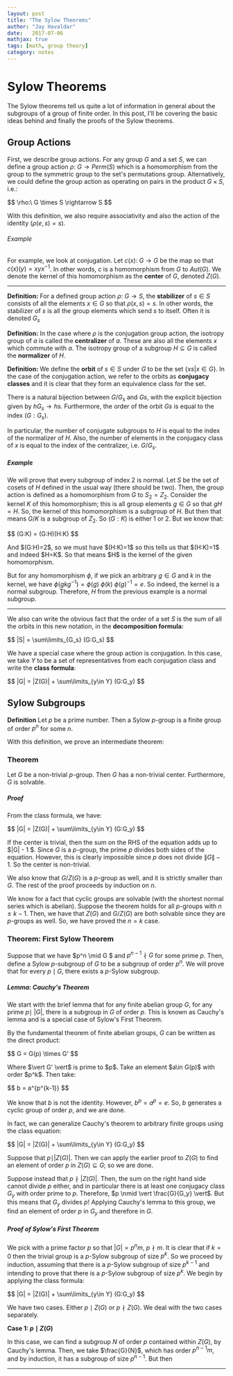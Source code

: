 ```yaml
---
layout: post
title: "The Sylow Theorems"
author: "Jay Havaldar"
date:   2017-07-06
mathjax: true
tags: [math, group theory]
category: notes
---
```


# Sylow Theorems

The Sylow theorems tell us quite a lot of information in general about the subgroups of a group of finite order. In this post, I'll be covering the basic ideas behind and finally the proofs of the Sylow theorems.

## Group Actions

First, we describe group actions. For any group $G$ and a set $S$, we can define a group action $\rho:\ G \rightarrow Perm(S)$ which is a homomorphism from the group to the symmetric group to the set's permutations group. Alternatively, we could define the group action as operating on pairs in the product $G \times S$, i.e.:

<p>
$$
\rho:\ G \times S \rightarrow S
$$
</p>

With this definition, we also require associativity and also the action of the identity ($\rho(e,s) = s$).

###### Example

For example, we look at conjugation. Let $c(x):\ G \rightarrow G$ be the map so that $c(x)(y)=xyx^{-1}$. In other words, $c$ is a homomorphism from $G$ to $Aut(G)$. We denote the kernel of this homomorphism as the **center** of $G$, denoted $Z(G)$.

---

**Definition:** For a defined group action $\rho:\ G\rightarrow S$, the **stabilizer** of $s\in S$ consists of all the elements $x\in G$ so that $\rho(x,s) = s$. In other words, the stabilizer of $s$ is all the group elements which send $s$ to itself. Often it is denoted $G_s$

**Definition:** In the case where $\rho$ is the conjugation group action, the isotropy group of $a$ is called the **centralizer** of $a$. These are also all the elements $x$ which commute with $a$. The isotropy group of a subgroup $H \subseteq G$ is called the **normalizer** of $H$.

**Definition:** We define the **orbit** of $s \in S$ under $G$ to be the set $\{xs \vert x \in G\}$. In the case of the conjugation action, we refer to the orbits as **conjugacy classes** and it is clear that they form an equivalence class for the set.

There is a natural bijection between $G/G_s$ and $Gs$, with the explicit bijection given by $hG_s \rightarrow hs$. Furthermore, the order of the orbit $Gs$ is equal to the index $(G:G_s)$.

In particular, the number of conjugate subgroups to $H$ is equal to the index of the normalizer of $H$. Also, the number of elements in the conjugacy class of $x$ is equal to the index of the centralizer, i.e. $G/G_s$.

##### Example

We will prove that every subgroup of index $2$ is normal. Let $S$ be the set of cosets of $H$ defined in the usual way (there should be two). Then, the group action is defined as a homomorphism from $G$ to $S_2 =Z_2$. Consider the kernel $K$ of this homomorphism; this is all group elements $g \in G$ so that $gH = H$. So, the kernel of this homomorphism is a subgroup of $H$. But then that means $G/K$ is a subgroup of $Z_2$. So $(G:K)$ is either $1$ or $2$. But we know that:

<p>
$$
(G:K) = (G:H)(H:K)
$$
</p>
And $(G:H)=2$, so we must have $(H:K)=1$ so this tells us that $(H:K)=1$ and indeed $H=K$. So that means $H$ is the kernel of the given homomorphism.

But for any homomorphism $\phi$, if we pick an arbitrary $g\in G$ and $k$ in the kernel, we have $\phi(gkg^{-1}) = \phi(g)\ \phi(k)\ \phi(g)^{-1} = e$. So indeed, the kernel is a normal subgroup. Therefore, $H$ from the previous example is a normal subgroup.

---

We also can write the obvious fact that the order of a set $S$ is the sum of all the orbits in this new notation, in the **decomposition formula:**
<p>
$$
|S| = \sum\limits_{G_s} (G:G_s)
$$
</p>

We have a special case where the group action is conjugation. In this case, we take $Y$ to be a set of representatives from each conjugation class and write the **class formula**:
<p>
$$
|G| = |Z(G)| + \sum\limits_{y\in Y} (G:G_y)
$$
</p>

## Sylow Subgroups

**Definition** Let $p$ be a prime number. Then a Sylow $p$-group is a finite group of order $p^n$ for some $n$.

With this definition, we prove an intermediate theorem:

### Theorem

Let $G$ be a non-trivial $p$-group. Then $G$ has a non-trivial center. Furthermore, $G$ is solvable.

##### Proof

From the class formula, we have:

<p>
$$
|G| = |Z(G)| + \sum\limits_{y\in Y} (G:G_y)
$$
</p>

If the center is trivial, then the sum on the RHS of the equation adds up to $\|G\| - 1 $. Since $G$ is a $p$-group, the prime $p$ divides both sides of the equation. However, this is clearly impossible since $p$ does not divide $\|G\|-1$. So the center is non-trivial.

We also know that $G/Z(G)$ is a $p$-group as well, and it is strictly smaller than $G$. The rest of the proof proceeds by induction on $n$.

We know for a fact that cyclic groups are solvable (with the shortest normal series which is abelian). Suppose the theorem holds for all $p$-groups with $n \le k-1$. Then, we have that $Z(G)$ and $G/Z(G)$ are both solvable since they are $p$-groups as well. So, we have proved the $n=k$ case.

### Theorem: First Sylow Theorem

Suppose that we have $p^n \mid G $ and $p^{n-1} \nmid G$ for some prime $p$. Then, define a Sylow $p$-subgroup of $G$ to be a subgroup of order $p^n$. We will prove that for every $p \mid G$, there exists a $p$-Sylow subgroup.

##### Lemma: Cauchy's Theorem

We start with the brief lemma that for any finite abelian group $G$, for any prime $p \mid\ \vert G \vert$, there is a subgroup in $G$ of order $p$. This is known as Cauchy's lemma and is a special case of Sylow's First Theorem.

By the fundamental theorem of finite abelian groups, $G$ can be written as the direct product:
<p>
$$
G = G(p) \times G'
$$
</p>
Where $\vert G' \vert$ is prime to $p$. Take an element $a\in G(p)$ with order $p^k$. Then take:

<p>
$$
b = a^{p^{k-1}}
$$
</p>

We know that $b$ is not the identity. However, $b^p = a^{p}=e$. So, $b$ generates a cyclic group of order $p$, and we are done.

In fact, we can generalize Cauchy's theorem to arbitrary finite groups using the class equation:

<p>
$$
|G| = |Z(G)| + \sum\limits_{y\in Y} (G:G_y)
$$
</p>

Suppose that $p \mid \vert Z(G) \vert$. Then we can apply the earlier proof to $Z(G)$ to find an element of order $p$ in $Z(G) \subseteq G$; so we are done. 

Suppose instead that $p \nmid |Z(G)|$. Then, the sum on the right hand side cannot divide $p$ either, and in particular there is at least one conjugacy class $G_y$ with order prime to $p$. Therefore, $p \nmid \vert \frac{G}{G_y} \vert$. But this means that $G_y$ divides $p$! Applying Cauchy's lemma to this group, we find an element of order $p$ in $G_y$ and therefore in $G$.

##### Proof of Sylow's First Theorem

We pick with a prime factor $p$ so that $\vert G \vert = p^n m$, $p \nmid m$. It is clear that if $k=0$ then the trivial group is a $p$-Sylow subgroup of size $p^k$. So we proceed by induction, assuming that there is a $p$-Sylow subgroup of size $p^{k-1}$ and intending to prove that there is a $p$-Sylow subgroup of size $p^k$. We begin by applying the class formula:

<p>
$$
|G| = |Z(G)| + \sum\limits_{y\in Y} (G:G_y)
$$
</p>

We have two cases. Either $p \mid Z(G)$ or $p \nmid Z(G)$. We deal with the two cases separately.

**Case 1: $p \mid Z(G)$**

In this case, we can find a subgroup $N$ of order $p$ contained within $Z(G)$, by Cauchy's lemma. Then, we take $\frac{G}{N}$, which has order $p^{n-1} m$, and by induction, it has a subgroup of size $p^{n-1}$. But then



---

